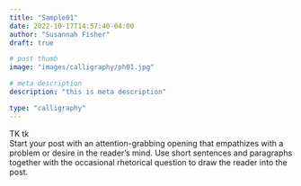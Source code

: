 ```yaml
---
title: "Sample01"
date: 2022-10-17T14:57:40-04:00
author: "Susannah Fisher"
draft: true

# post thumb
image: "images/calligraphy/ph01.jpg"

# meta description
description: "this is meta description"

type: "calligraphy"
---
```


<figcaption>TK tk</figcaption>
Start your post with an attention-grabbing opening that empathizes with a problem or desire in the reader’s mind. Use short sentences and paragraphs together with the occasional rhetorical question to draw the reader into the post. 

